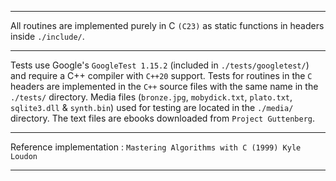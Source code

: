 ------------

All routines are implemented purely in C `(C23)` as static functions in headers inside `./include/`.    

------------

Tests use Google's `GoogleTest 1.15.2` (included in `./tests/googletest/`) and require a C++ compiler with `C++20` support. 
Tests for routines in the `C` headers are implemented in the `C++` source files with the same name in the `./tests/` directory.
Media files (`bronze.jpg`, `mobydick.txt`, `plato.txt`, `sqlite3.dll` & `synth.bin`) used for testing are located in the `./media/` directory.
The text files are ebooks downloaded from `Project Guttenberg`.

------------

Reference implementation : `Mastering Algorithms with C (1999) Kyle Loudon`

------------